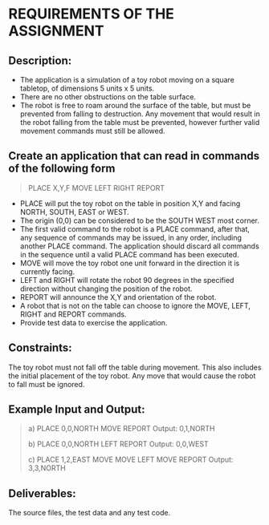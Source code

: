 # REQUIREMENTS OF THE ASSIGNMENT

## Description:

* The application is a simulation of a toy robot moving on a square tabletop, of dimensions 5 units x 5 units.
* There are no other obstructions on the table surface.
* The robot is free to roam around the surface of the table, but must be prevented from falling to destruction. Any movement that would result in the robot falling from the table must be prevented, however further valid movement commands must still be allowed.

## Create an application that can read in commands of the following form

> PLACE X,Y,F MOVE LEFT RIGHT REPORT

* PLACE will put the toy robot on the table in position X,Y and facing NORTH, SOUTH, EAST or WEST. 
* The origin (0,0) can be considered to be the SOUTH WEST most corner.
* The first valid command to the robot is a PLACE command, after that, any sequence of commands may be issued, in any order, including another PLACE command. The application should discard all commands in the sequence until a valid PLACE command has been executed.
* MOVE will move the toy robot one unit forward in the direction it is currently facing.
* LEFT and RIGHT will rotate the robot 90 degrees in the specified direction without changing the position of the robot.
* REPORT will announce the X,Y and orientation of the robot.
* A robot that is not on the table can choose to ignore the MOVE, LEFT, RIGHT and REPORT commands.
* Provide test data to exercise the application.

## Constraints:

The toy robot must not fall off the table during movement. This also includes the initial placement of the toy robot. Any move that would cause the robot to fall must be ignored.

## Example Input and Output:

> a) PLACE 0,0,NORTH MOVE REPORT Output: 0,1,NORTH
>
> b) PLACE 0,0,NORTH LEFT REPORT Output: 0,0,WEST
>
> c) PLACE 1,2,EAST MOVE MOVE LEFT MOVE REPORT Output: 3,3,NORTH

## Deliverables:

The source files, the test data and any test code.
